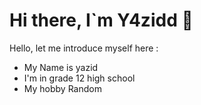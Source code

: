 # Hi there, I`m Y4zidd 👋

Hello, let me introduce myself here :
- My Name is yazid 
- I'm in grade 12 high school
- My hobby Random
